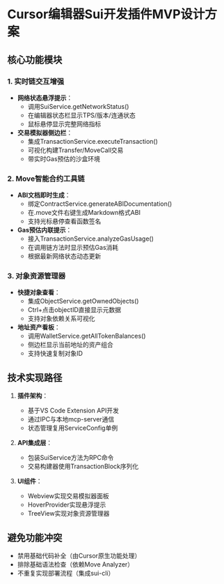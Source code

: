 # Cursor编辑器Sui开发插件MVP设计方案

## 核心功能模块

### 1. 实时链交互增强
- **网络状态悬浮提示**：
  - 调用SuiService.getNetworkStatus()
  - 在编辑器状态栏显示TPS/版本/连通状态
  - 鼠标悬停显示完整网络指标
- **交易模拟器侧边栏**：
  - 集成TransactionService.executeTransaction()
  - 可视化构建Transfer/MoveCall交易
  - 带实时Gas预估的沙盒环境

### 2. Move智能合约工具链
- **ABI文档即时生成**：
  - 绑定ContractService.generateABIDocumentation()
  - 在.move文件右键生成Markdown格式ABI
  - 支持光标悬停查看函数签名
- **Gas预估内联提示**：
  - 接入TransactionService.analyzeGasUsage()
  - 在调用链方法时显示预估Gas消耗
  - 根据最新网络状态动态更新

### 3. 对象资源管理器
- **快捷对象查看**：
  - 集成ObjectService.getOwnedObjects()
  - Ctrl+点击objectID直接显示元数据
  - 支持对象依赖关系可视化
- **地址资产看板**：
  - 调用WalletService.getAllTokenBalances()
  - 侧边栏显示当前地址的资产组合
  - 支持快速复制对象ID

## 技术实现路径
1. **插件架构**：
   - 基于VS Code Extension API开发
   - 通过IPC与本地mcp-server通信
   - 状态管理复用ServiceConfig单例

2. **API集成层**：
   - 包装SuiService方法为RPC命令
   - 交易构建器使用TransactionBlock序列化

3. **UI组件**：
   - Webview实现交易模拟器面板
   - HoverProvider实现悬浮提示
   - TreeView实现对象资源管理器

## 避免功能冲突
- 禁用基础代码补全（由Cursor原生功能处理）
- 排除基础语法检查（依赖Move Analyzer）
- 不重复实现部署流程（集成sui-cli）
